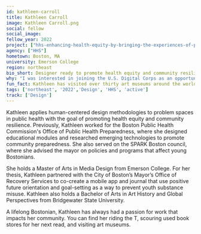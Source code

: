 ```yaml
---
id: kathleen-carroll
title: Kathleen Carroll
image: Kathleen Carroll.png
social: fellow
social_image:
fellow_year: 2022
project: ["hhs-enhancing-health-equity-by-bringing-the-experiences-of-people-with-Long-COVID"]
agency: ["HHS"]
hometown: Boston, MA
university: Emerson College
region: northeast
bio_short: Designer ready to promote health equity and community resilience 
why: "I was interested in joining the U.S. Digital Corps as an opportunity to do impactful work with other civic technologists, and furthermore to bring empathy and human-centered design to this work."
fun_fact: Kathleen has visited over thirty art museums around the world and is always looking for recommendations for her next trip. 
tags: ['northeast', '2022','Design', 'HHS', 'active']
track: ['Design']
---
```


Kathleen applies human-centered design methodologies to problem spaces in public health with the goal of promoting health equity and community resilience. Previously, Kathleen worked for the Boston Public Health Commission's Office of Public Health Preparedness, where she designed educational modules and researched emerging technologies to promote community preparedness. She also served on the SPARK Boston council, where she advised the mayor on policies and programs that affect young Bostonians. 

She holds a Master of Arts in Media Design from Emerson College. For her thesis, Kathleen partnered with the City of Boston’s Mayor’s Office of Recovery Services to co-create a mobile app and journal that use positive future orientation and goal-setting as a way to prevent youth substance misuse. Kathleen also holds a Bachelor of Arts in Art History and Global Perspectives from Bridgewater State University.

A lifelong Bostonian, Kathleen has always had a passion for work that impacts her community. You can find her riding the T, scouring used book stores for her next read, and visiting art museums.